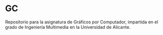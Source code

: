 # GC
Repositorio para la asignatura de Gráficos por Computador, impartida en el grado de Ingeniería Multimedia en la Universidad de Alicante.
